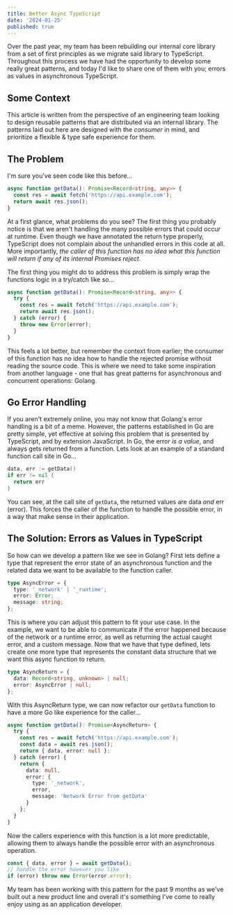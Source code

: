 ```yaml
---
title: Better Async TypeScript
date: '2024-01-25'
published: true
---
```


Over the past year, my team has been rebuilding our internal core library from a set of first principles as we migrate said library to TypeScript. Throughout this process we have had the opportunity to develop some really great patterns, and today I'd like to share one of them with you; errors as values in asynchronous TypeScript.

## Some Context

This article is written from the perspective of an engineering team looking to design reusable patterns that are distributed via an internal library. The patterns laid out here are designed with the _consumer_ in mind, and prioritize a flexible & type safe experience for them.

## The Problem

I'm sure you've seen code like this before...

```typescript
async function getData(): Promise<Record<string, any>> {
  const res = await fetch('https://api.example.com');
  return await res.json();
}
```

At a first glance, what problems do you see? The first thing you probably notice is that we aren't handling the many possible errors that could occur at runtime. Even though we have annotated the return type properly, TypeScript does not complain about the unhandled errors in this code at all. More importantly, _the caller of this function has no idea what this function will return if any of its internal Promises reject_.

The first thing you might do to address this problem is simply wrap the functions logic in a try/catch like so...

```typescript
async function getData(): Promise<Record<string, any>> {
  try {
    const res = await fetch('https://api.example.com');
    return await res.json();
  } catch (error) {
    throw new Error(error);
  }
}
```

This feels a lot better, but remember the context from earlier; the consumer of this function has no idea how to handle the rejected promise without reading the source code. This is where we need to take some inspiration from another language - one that has great patterns for asynchronous and concurrent operations: Golang.

## Go Error Handling

If you aren't extremely online, you may not know that Golang's error handling is a bit of a meme. However, the patterns established in Go are pretty simple, yet effective at solving this problem that is presented by TypeScript, and by extension JavaScript. In Go, the error _is a value_, and always gets returned from a function. Lets look at an example of a standard function call site in Go...

```go
data, err := getData()
if err != nil {
  return err
}
```

You can see, at the call site of `getData`, the returned values are data _and_ err (error). This forces the caller of the function to handle the possible error, in a way that make sense in their application.

## The Solution: Errors as Values in TypeScript

So how can we develop a pattern like we see in Golang? First lets define a type that represent the error state of an asynchronous function and the related data we want to be available to the function caller.

```typescript
type AsyncError = {
  type: '_network' | '_runtime';
  error: Error;
  message: string;
};
```

This is where you can adjust this pattern to fit your use case. In the example, we want to be able to communicate if the error happened because of the network or a runtime error, as well as returning the actual caught error, and a custom message. Now that we have that type defined, lets create one more type that represents the constant data structure that we want this async function to return.

```typescript
type AsyncReturn = {
  data: Record<string, unknown> | null;
  error: AsyncError | null;
};
```

With this AsyncReturn type, we can now refactor our `getData` function to have a more Go like experience for the caller...

```typescript
async function getData(): Promise<AsyncReturn> {
  try {
    const res = await fetch('https://api.example.com');
    const data = await res.json();
    return { data, error: null };
  } catch (error) {
    return {
      data: null,
      error: {
        type: '_network',
        error,
        message: 'Network Error from getData'
      }
    };
  }
}
```

Now the callers experience with this function is a lot more predictable, allowing them to always handle the possible error with an asynchronous operation.

```typescript
const { data, error } = await getData();
// handle the error however you like
if (error) throw new Error(error.error);
```

My team has been working with this pattern for the past 9 months as we've built out a new product line and overall it's something I've come to really enjoy using as an application developer.
